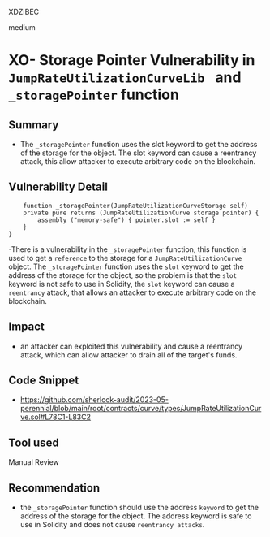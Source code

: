 XDZIBEC

medium

# XO- Storage Pointer Vulnerability in  `JumpRateUtilizationCurveLib ` and  `_storagePointer` function

## Summary
- The `_storagePointer` function uses the slot keyword to get the address of the storage for the object. The slot keyword can cause a reentrancy attack, this allow  attacker to execute arbitrary code on the blockchain.
## Vulnerability Detail
```solidity 
    function _storagePointer(JumpRateUtilizationCurveStorage self)
    private pure returns (JumpRateUtilizationCurve storage pointer) {
        assembly ("memory-safe") { pointer.slot := self }
    }
}
```
-There is a vulnerability in the `_storagePointer` function,  this function is used to get a `reference` to the storage for a `JumpRateUtilizationCurve` object. The `_storagePointer` function uses the `slot` keyword to get the address of the storage for the object, so the problem is  that the `slot` keyword is not safe to use in Solidity, the `slot` keyword can cause a` reentrancy` attack, that allows an attacker to execute arbitrary code on the blockchain.
## Impact
-   an attacker can exploited this vulnerability and  cause a reentrancy attack, which can allow  attacker to drain all of the target's funds.
## Code Snippet
- https://github.com/sherlock-audit/2023-05-perennial/blob/main/root/contracts/curve/types/JumpRateUtilizationCurve.sol#L78C1-L83C2
## Tool used

Manual Review

## Recommendation
- the `_storagePointer` function should use the address `keyword` to get the address of the storage for the object. The address keyword is safe to use in Solidity and does not cause `reentrancy attacks`.